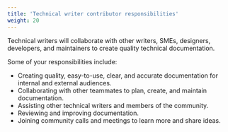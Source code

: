 ```yaml
---
title: 'Technical writer contributor responsibilities'
weight: 20
---
```


Technical writers will collaborate with other writers, SMEs, designers, developers, and maintainers to create quality technical documentation. 

Some of your responsibilities include: 

* Creating quality, easy-to-use, clear, and accurate documentation for internal and external audiences.
* Collaborating with other teammates to plan, create, and maintain documentation.
* Assisting other technical writers and members of the community.
* Reviewing and improving documentation.
* Joining community calls and meetings to learn more and share ideas.
